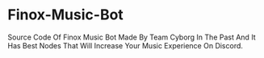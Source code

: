 # Finox-Music-Bot
Source Code Of Finox Music Bot Made By Team Cyborg In The Past And It Has Best Nodes That Will Increase Your Music Experience On Discord.
